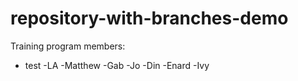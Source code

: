 # repository-with-branches-demo
Training program members:
- test
-LA
-Matthew
-Gab
-Jo
-Din
-Enard
-Ivy
